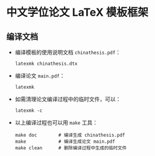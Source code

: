 # 中文学位论文 LaTeX 模板框架

## 编译文档

- 编译模板的使用说明文档 `chinathesis.pdf`：
   ```
   latexmk chinathesis.dtx
   ```
- 编译论文 `main.pdf`：
   ```
   latexmk
   ```
- 如需清理论文编译过程中的临时文件，可以：
   ```
   latexmk -c
   ```

- 以上编译过程也可以用 `make` 工具：
   ```
   make doc        # 编译生成 chinathesis.pdf
   make            # 编译生成论文 main.pdf
   make clean      # 删除编译过程中生成的临时文件
   ```
